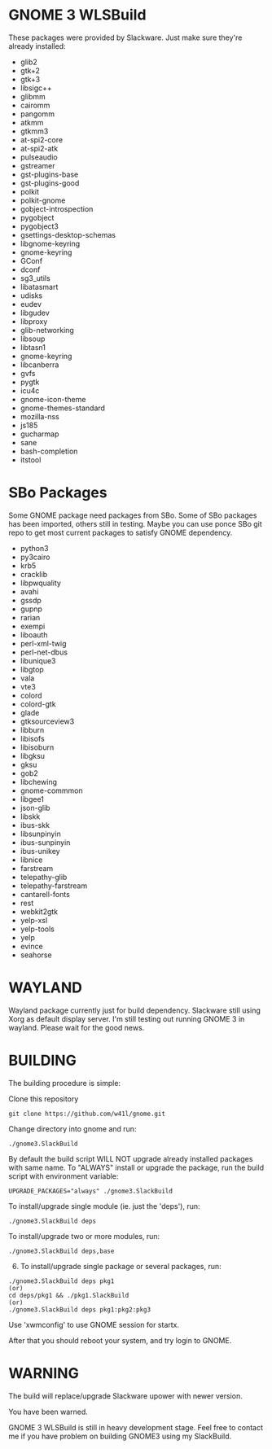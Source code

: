 GNOME 3 WLSBuild
================

These packages were provided by Slackware. Just make sure they're
already installed:

* glib2
* gtk+2
* gtk+3
* libsigc++
* glibmm
* cairomm
* pangomm
* atkmm
* gtkmm3
* at-spi2-core
* at-spi2-atk
* pulseaudio
* gstreamer
* gst-plugins-base
* gst-plugins-good
* polkit
* polkit-gnome
* gobject-introspection
* pygobject
* pygobject3
* gsettings-desktop-schemas
* libgnome-keyring
* gnome-keyring
* GConf
* dconf
* sg3_utils
* libatasmart
* udisks
* eudev
* libgudev
* libproxy
* glib-networking
* libsoup
* libtasn1
* gnome-keyring
* libcanberra
* gvfs
* pygtk
* icu4c
* gnome-icon-theme
* gnome-themes-standard
* mozilla-nss
* js185
* gucharmap
* sane
* bash-completion
* itstool

SBo Packages
============

Some GNOME package need packages from SBo. Some of SBo packages has
been imported, others still in testing. Maybe you can use ponce SBo git repo to
get most current packages to satisfy GNOME dependency.

* python3
* py3cairo
* krb5
* cracklib
* libpwquality
* avahi
* gssdp
* gupnp
* rarian
* exempi
* liboauth
* perl-xml-twig
* perl-net-dbus
* libunique3
* libgtop
* vala
* vte3
* colord
* colord-gtk
* glade
* gtksourceview3
* libburn
* libisofs
* libisoburn
* libgksu
* gksu
* gob2
* libchewing
* gnome-commmon
* libgee1
* json-glib
* libskk
* ibus-skk
* libsunpinyin
* ibus-sunpinyin
* ibus-unikey
* libnice
* farstream
* telepathy-glib
* telepathy-farstream
* cantarell-fonts
* rest
* webkit2gtk
* yelp-xsl
* yelp-tools
* yelp
* evince
* seahorse

WAYLAND
=======

Wayland package currently just for build dependency. Slackware still
using Xorg as default display server. I'm still testing out running
GNOME 3 in wayland. Please wait for the good news.

BUILDING
========

The building procedure is simple:

Clone this repository

```
git clone https://github.com/w41l/gnome.git
```

Change directory into gnome and run:

```
./gnome3.SlackBuild
```

By default the build script WILL NOT upgrade already installed
   packages with same name. To "ALWAYS" install or upgrade the package,
   run the build script with environment variable:

```
UPGRADE_PACKAGES="always" ./gnome3.SlackBuild
```

To install/upgrade single module (ie. just the 'deps'), run:

```
./gnome3.SlackBuild deps
```

To install/upgrade two or more modules, run:

```
./gnome3.SlackBuild deps,base
```

6. To install/upgrade single package or several packages, run:

```
./gnome3.SlackBuild deps pkg1
(or)
cd deps/pkg1 && ./pkg1.SlackBuild
(or)
./gnome3.SlackBuild deps pkg1:pkg2:pkg3
```

Use 'xwmconfig' to use GNOME session for startx.

After that you should reboot your system, and try login to GNOME.

WARNING
=======

The build will replace/upgrade Slackware upower with newer version.

You have been warned.

GNOME 3 WLSBuild is still in heavy development stage. Feel free to
contact me if you have problem on building GNOME3 using my
SlackBuild.
